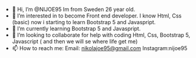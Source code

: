 - 👋 Hi, I’m @NIJOE95 Im from Sweden 26 year old. 
- 👀 I’m interested in to become Front end developer. I know Html, Css (basic) now i starting to learn Bootstrap 5 and Javaspript.
- 🌱 I’m currently learning Bootstrap 5 and Javaspript.
- 💞️ I’m looking to collaborate  for help with coding Html, Css, Bootstrap 5, Javascript ( and then we will se where life get me)
- 📫 How to reach me: Email: nikolajoe95@gmail.com   Instagram:nijoe95

<!---
NIJOE95/NIJOE95 is a ✨ special ✨ repository because its `README.md` (this file) appears on your GitHub profile.
You can click the Preview link to take a look at your changes.
--->
